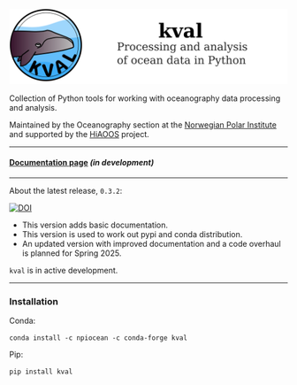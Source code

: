 ![image](https://raw.githubusercontent.com/npiocean/kval/master/graphics/kval_banner.png)

Collection of Python tools for working with oceanography data processing and analysis.

Maintained by the Oceanography section at the [Norwegian Polar Institute](https://www.npolar.no/en/) and supported by the [HiAOOS](https://hiaoos.eu/) project.
___


#### [Documentation page](https://kval.readthedocs.io/) *(in development)*

___

About the latest release, `0.3.2`:

[![DOI](https://zenodo.org/badge/DOI/10.5281/zenodo.15268696.svg)](https://doi.org/10.5281/zenodo.15268696)



- This version adds basic documentation.
- This version is used to work out pypi and conda distribution.
- An updated version with improved documentation and a code overhaul is planned for Spring 2025.


`kval` is in active development.

___


### Installation

Conda:

    conda install -c npiocean -c conda-forge kval


Pip:

    pip install kval
